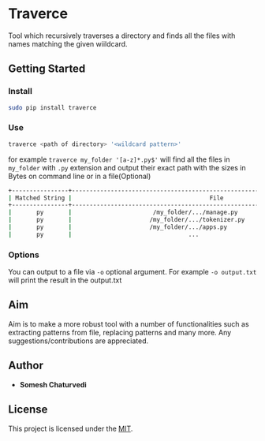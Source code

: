 # Traverce

Tool which recursively traverses a directory and finds all the files with names matching the given wiildcard.

## Getting Started
### Install

```bash
sudo pip install traverce
```

### Use
```bash
traverce <path of directory> '<wildcard pattern>'
```
for example
```traverce my_folder '[a-z]*.py$'``` will find all the files in ```my_folder``` with ```.py``` extension and output their exact path with the sizes in Bytes on command line or in a file(Optional) 

```bash
+----------------+----------------------------------------------------------------------------------+----------------+
| Matched String |                                       File                                       | Size(In Bytes) |
+----------------+----------------------------------------------------------------------------------+----------------+
|       py       |                       /my_folder/.../manage.py                                   |      807       |
|       py       |                      /my_folder/.../tokenizer.py                                 |      836       |
|       py       |                      /my_folder/.../apps.py                                      |       94       |
|       py       |                                 ...                                              |       ...      |
```
### Options
You can output to a file via ```-o``` optional argument. For example ```-o output.txt``` will print the result in the output.txt

## Aim
Aim is to make a more robust tool with a number of functionalities such as extracting patterns from file, replacing patterns and many more.
Any suggestions/contributions are appreciated.

## Author

* **Somesh Chaturvedi**

## License

This project is licensed under the [MIT](LICENSE.md).
